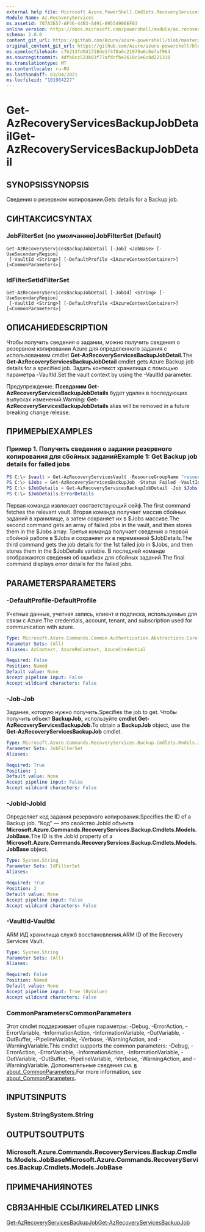 ```yaml
---
external help file: Microsoft.Azure.PowerShell.Cmdlets.RecoveryServices.Backup.dll-Help.xml
Module Name: Az.RecoveryServices
ms.assetid: 707A3E57-AF46-44B3-A491-89554900EF03
online version: https://docs.microsoft.com/powershell/module/az.recoveryservices/get-azrecoveryservicesbackupjobdetail
schema: 2.0.0
content_git_url: https://github.com/Azure/azure-powershell/blob/master/src/RecoveryServices/RecoveryServices/help/Get-AzRecoveryServicesBackupJobDetail.md
original_content_git_url: https://github.com/Azure/azure-powershell/blob/master/src/RecoveryServices/RecoveryServices/help/Get-AzRecoveryServicesBackupJobDetail.md
ms.openlocfilehash: c7b213fd041718de1f4f8a6c21979a6c0e7af964
ms.sourcegitcommit: 4dfb0cc533b83f77afdcfbe2618c1e6c8d221330
ms.translationtype: MT
ms.contentlocale: ru-RU
ms.lasthandoff: 03/04/2021
ms.locfileid: "101984227"
---
```

# <span data-ttu-id="309f6-101">Get-AzRecoveryServicesBackupJobDetail</span><span class="sxs-lookup"><span data-stu-id="309f6-101">Get-AzRecoveryServicesBackupJobDetail</span></span>

## <span data-ttu-id="309f6-102">SYNOPSIS</span><span class="sxs-lookup"><span data-stu-id="309f6-102">SYNOPSIS</span></span>

<span data-ttu-id="309f6-103">Сведения о резервном копировании.</span><span class="sxs-lookup"><span data-stu-id="309f6-103">Gets details for a Backup job.</span></span>

## <span data-ttu-id="309f6-104">СИНТАКСИС</span><span class="sxs-lookup"><span data-stu-id="309f6-104">SYNTAX</span></span>

### <span data-ttu-id="309f6-105">JobFilterSet (по умолчанию)</span><span class="sxs-lookup"><span data-stu-id="309f6-105">JobFilterSet (Default)</span></span>
```
Get-AzRecoveryServicesBackupJobDetail [-Job] <JobBase> [-UseSecondaryRegion]
 [-VaultId <String>] [-DefaultProfile <IAzureContextContainer>] [<CommonParameters>]
```

### <span data-ttu-id="309f6-106">IdFilterSet</span><span class="sxs-lookup"><span data-stu-id="309f6-106">IdFilterSet</span></span>
```
Get-AzRecoveryServicesBackupJobDetail [-JobId] <String> [-UseSecondaryRegion]
 [-VaultId <String>] [-DefaultProfile <IAzureContextContainer>] [<CommonParameters>]
```

## <span data-ttu-id="309f6-107">ОПИСАНИЕ</span><span class="sxs-lookup"><span data-stu-id="309f6-107">DESCRIPTION</span></span>

<span data-ttu-id="309f6-108">Чтобы получить сведения о задании, можно получить сведения о резервном копировании Azure для определенного задания с использованием cmdlet **Get-AzRecoveryServicesBackupJobDetail.**</span><span class="sxs-lookup"><span data-stu-id="309f6-108">The **Get-AzRecoveryServicesBackupJobDetail** cmdlet gets Azure Backup job details for a specified job.</span></span>
<span data-ttu-id="309f6-109">Задать контекст хранилища с помощью параметра -VaultId.</span><span class="sxs-lookup"><span data-stu-id="309f6-109">Set the vault context by using the -VaultId parameter.</span></span>

<span data-ttu-id="309f6-110">Предупреждение. **Псевдоним Get-AzRecoveryServicesBackupJobDetails** будет удален в последующих выпусках изменений.</span><span class="sxs-lookup"><span data-stu-id="309f6-110">Warning: **Get-AzRecoveryServicesBackupJobDetails** alias will be removed in a future breaking change release.</span></span>

## <span data-ttu-id="309f6-111">ПРИМЕРЫ</span><span class="sxs-lookup"><span data-stu-id="309f6-111">EXAMPLES</span></span>

### <span data-ttu-id="309f6-112">Пример 1. Получить сведения о задании резервного копирования для сбойных заданий</span><span class="sxs-lookup"><span data-stu-id="309f6-112">Example 1: Get Backup job details for failed jobs</span></span>

```powershell
PS C:\> $vault = Get-AzRecoveryServicesVault -ResourceGroupName "resourceGroup" -Name "vaultName"
PS C:\> $Jobs = Get-AzRecoveryServicesBackupJob -Status Failed -VaultId $vault.ID
PS C:\> $JobDetails = Get-AzRecoveryServicesBackupJobDetail -Job $Jobs[0] -VaultId $vault.ID
PS C:\> $JobDetails.ErrorDetails
```

<span data-ttu-id="309f6-113">Первая команда извлекает соответствующий сейф.</span><span class="sxs-lookup"><span data-stu-id="309f6-113">The first command fetches the relevant vault.</span></span> <span data-ttu-id="309f6-114">Вторая команда получает массив сбойных заданий в хранилище, а затем сохраняет их в $Jobs массиве.</span><span class="sxs-lookup"><span data-stu-id="309f6-114">The second command gets an array of failed jobs in the vault, and then stores them in the $Jobs array.</span></span>
<span data-ttu-id="309f6-115">Третья команда получает сведения о первой сбойной работе в $Jobs и сохраняет их в переменной $JobDetails.</span><span class="sxs-lookup"><span data-stu-id="309f6-115">The third command gets the job details for the 1st failed job in $Jobs, and then stores them in the $JobDetails variable.</span></span>
<span data-ttu-id="309f6-116">В последней команде отображаются сведения об ошибках для сбойных заданий.</span><span class="sxs-lookup"><span data-stu-id="309f6-116">The final command displays error details for the failed jobs.</span></span>

## <span data-ttu-id="309f6-117">PARAMETERS</span><span class="sxs-lookup"><span data-stu-id="309f6-117">PARAMETERS</span></span>

### <span data-ttu-id="309f6-118">-DefaultProfile</span><span class="sxs-lookup"><span data-stu-id="309f6-118">-DefaultProfile</span></span>

<span data-ttu-id="309f6-119">Учетные данные, учетная запись, клиент и подписка, используемые для связи с Azure.</span><span class="sxs-lookup"><span data-stu-id="309f6-119">The credentials, account, tenant, and subscription used for communication with azure.</span></span>

```yaml
Type: Microsoft.Azure.Commands.Common.Authentication.Abstractions.Core.IAzureContextContainer
Parameter Sets: (All)
Aliases: AzContext, AzureRmContext, AzureCredential

Required: False
Position: Named
Default value: None
Accept pipeline input: False
Accept wildcard characters: False
```

### <span data-ttu-id="309f6-120">-Job</span><span class="sxs-lookup"><span data-stu-id="309f6-120">-Job</span></span>

<span data-ttu-id="309f6-121">Задание, которую нужно получить.</span><span class="sxs-lookup"><span data-stu-id="309f6-121">Specifies the job to get.</span></span>
<span data-ttu-id="309f6-122">Чтобы получить объект **BackupJob,** используйте **cmdlet Get-AzRecoveryServicesBackupJob.**</span><span class="sxs-lookup"><span data-stu-id="309f6-122">To obtain a **BackupJob** object, use the **Get-AzRecoveryServicesBackupJob** cmdlet.</span></span>

```yaml
Type: Microsoft.Azure.Commands.RecoveryServices.Backup.Cmdlets.Models.JobBase
Parameter Sets: JobFilterSet
Aliases:

Required: True
Position: 1
Default value: None
Accept pipeline input: False
Accept wildcard characters: False
```

### <span data-ttu-id="309f6-123">-JobId</span><span class="sxs-lookup"><span data-stu-id="309f6-123">-JobId</span></span>

<span data-ttu-id="309f6-124">Определяет код задания резервного копирования.</span><span class="sxs-lookup"><span data-stu-id="309f6-124">Specifies the ID of a Backup job.</span></span>
<span data-ttu-id="309f6-125">"Код" — это свойство JobId объекта **Microsoft.Azure.Commands.RecoveryServices.Backup.Cmdlets.Models.JobBase.**</span><span class="sxs-lookup"><span data-stu-id="309f6-125">The ID is the JobId property of a **Microsoft.Azure.Commands.RecoveryServices.Backup.Cmdlets.Models.JobBase** object.</span></span>

```yaml
Type: System.String
Parameter Sets: IdFilterSet
Aliases:

Required: True
Position: 2
Default value: None
Accept pipeline input: False
Accept wildcard characters: False
```

### <span data-ttu-id="309f6-126">-VaultId</span><span class="sxs-lookup"><span data-stu-id="309f6-126">-VaultId</span></span>

<span data-ttu-id="309f6-127">ARM ИД хранилища служб восстановления.</span><span class="sxs-lookup"><span data-stu-id="309f6-127">ARM ID of the Recovery Services Vault.</span></span>

```yaml
Type: System.String
Parameter Sets: (All)
Aliases:

Required: False
Position: Named
Default value: None
Accept pipeline input: True (ByValue)
Accept wildcard characters: False
```

### <span data-ttu-id="309f6-128">CommonParameters</span><span class="sxs-lookup"><span data-stu-id="309f6-128">CommonParameters</span></span>
<span data-ttu-id="309f6-129">Этот cmdlet поддерживает общие параметры: -Debug, -ErrorAction, -ErrorVariable, -InformationAction, -InformationVariable, -OutVariable, -OutBuffer, -PipelineVariable, -Verbose, -WarningAction, and -WarningVariable.</span><span class="sxs-lookup"><span data-stu-id="309f6-129">This cmdlet supports the common parameters: -Debug, -ErrorAction, -ErrorVariable, -InformationAction, -InformationVariable, -OutVariable, -OutBuffer, -PipelineVariable, -Verbose, -WarningAction, and -WarningVariable.</span></span> <span data-ttu-id="309f6-130">Дополнительные сведения см. [в about_CommonParameters.](http://go.microsoft.com/fwlink/?LinkID=113216)</span><span class="sxs-lookup"><span data-stu-id="309f6-130">For more information, see [about_CommonParameters](http://go.microsoft.com/fwlink/?LinkID=113216).</span></span>

## <span data-ttu-id="309f6-131">INPUTS</span><span class="sxs-lookup"><span data-stu-id="309f6-131">INPUTS</span></span>

### <span data-ttu-id="309f6-132">System.String</span><span class="sxs-lookup"><span data-stu-id="309f6-132">System.String</span></span>

## <span data-ttu-id="309f6-133">OUTPUTS</span><span class="sxs-lookup"><span data-stu-id="309f6-133">OUTPUTS</span></span>

### <span data-ttu-id="309f6-134">Microsoft.Azure.Commands.RecoveryServices.Backup.Cmdlets.Models.JobBase</span><span class="sxs-lookup"><span data-stu-id="309f6-134">Microsoft.Azure.Commands.RecoveryServices.Backup.Cmdlets.Models.JobBase</span></span>

## <span data-ttu-id="309f6-135">ПРИМЕЧАНИЯ</span><span class="sxs-lookup"><span data-stu-id="309f6-135">NOTES</span></span>

## <span data-ttu-id="309f6-136">СВЯЗАННЫЕ ССЫЛКИ</span><span class="sxs-lookup"><span data-stu-id="309f6-136">RELATED LINKS</span></span>

[<span data-ttu-id="309f6-137">Get-AzRecoveryServicesBackupJob</span><span class="sxs-lookup"><span data-stu-id="309f6-137">Get-AzRecoveryServicesBackupJob</span></span>](./Get-AzRecoveryServicesBackupJob.md)
